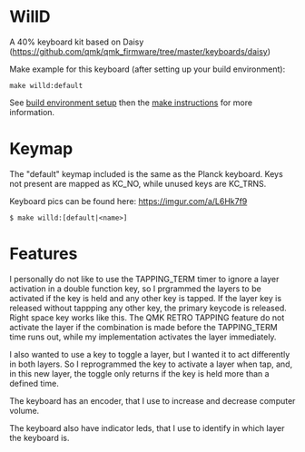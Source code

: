 # WillD

A 40% keyboard kit based on Daisy (https://github.com/qmk/qmk_firmware/tree/master/keyboards/daisy)

Make example for this keyboard (after setting up your build environment):

    make willd:default

See [build environment setup](https://docs.qmk.fm/#/getting_started_build_tools) then the [make instructions](https://docs.qmk.fm/#/getting_started_make_guide) for more information.


# Keymap

The "default" keymap included is the same as the Planck keyboard. Keys not present are mapped as KC_NO, while unused keys are KC_TRNS.

Keyboard pics can be found here: https://imgur.com/a/L6Hk7f9


```
$ make willd:[default|<name>]
```

# Features

I personally do not like to use the TAPPING_TERM timer to ignore a layer activation in a double function key, so I prgrammed the layers to be activated if the key is held and any other key is tapped. If the layer key is released without tappping any other key, the primary keycode is released. Right space key works like this. The QMK RETRO TAPPING feature do not activate the layer if the combination is made before the TAPPING_TERM time runs out, while my implementation activates the layer immediately.

I also wanted to use a key to toggle a layer, but I wanted it to act differently in both layers. So I reprogrammed the key to activate a layer when tap, and, in this new layer, the toggle only returns if the key is held more than a defined time.

The keyboard has an encoder, that I use to increase and decrease computer volume.

The keyboard also have indicator leds, that I use to identify in which layer the keyboard is.
